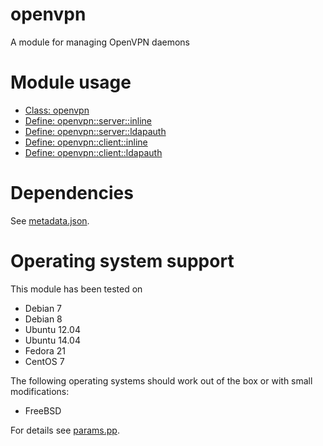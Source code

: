openvpn
=======

A module for managing OpenVPN daemons

# Module usage

* [Class: openvpn](manifests/init.pp)
* [Define: openvpn::server::inline](manifests/server/inline.pp)
* [Define: openvpn::server::ldapauth](manifests/server/ldapauth.pp)
* [Define: openvpn::client::inline](manifests/client/inline.pp)
* [Define: openvpn::client::ldapauth](manifests/client/ldapauth.pp)

# Dependencies

See [metadata.json](metadata.json).

# Operating system support

This module has been tested on

* Debian 7
* Debian 8
* Ubuntu 12.04
* Ubuntu 14.04
* Fedora 21
* CentOS 7

The following operating systems should work out of the box or with small
modifications:

* FreeBSD

For details see [params.pp](manifests/params.pp).
